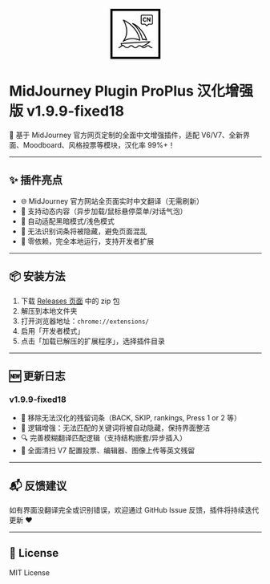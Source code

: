 <p align="center">
  <img src="https://github.com/cwser/midjourney-chinese-plugin/blob/main/iocn/icon.svg?raw=true" width="100" alt="插件图标">
</p>

# MidJourney Plugin ProPlus 汉化增强版 v1.9.9-fixed18

🎯 基于 MidJourney 官方网页定制的全面中文增强插件，适配 V6/V7、全新界面、Moodboard、风格投票等模块，汉化率 99%+！

---

## ✨ 插件亮点

- 🌐 MidJourney 官方网站全页面实时中文翻译（无需刷新）
- 🧠 支持动态内容（异步加载/鼠标悬停菜单/对话气泡）
- 🎨 自动适配黑暗模式/浅色模式
- 🚫 无法识别词条将被隐藏，避免页面混乱
- 🧩 零依赖，完全本地运行，支持开发者扩展

---

## 📦 安装方法

1. 下载 [Releases 页面](https://github.com/cwser/midjourney-chinese-plugin/releases) 中的 zip 包
2. 解压到本地文件夹
3. 打开浏览器地址：`chrome://extensions/`
4. 启用「开发者模式」
5. 点击「加载已解压的扩展程序」，选择插件目录

---

## 🆕 更新日志

### v1.9.9-fixed18

- 🚫 移除无法汉化的残留词条（BACK, SKIP, rankings, Press 1 or 2 等）
- 🧠 逻辑增强：无法匹配的关键词将被自动隐藏，保持界面整洁
- 🔍 完善模糊翻译匹配逻辑（支持结构嵌套/异步插入）
- 🧹 全面清扫 V7 配置投票、编辑器、图像上传等英文残留

---

## 📬 反馈建议

如有界面没翻译完全或识别错误，欢迎通过 GitHub Issue 反馈，插件将持续迭代更新 ❤️

---

## 🪪 License

MIT License
